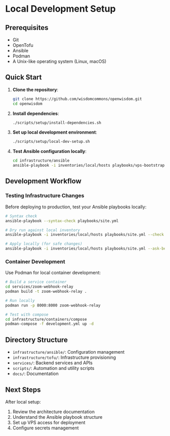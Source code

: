 # Local Development Setup

## Prerequisites

- Git
- OpenTofu
- Ansible  
- Podman
- A Unix-like operating system (Linux, macOS)

## Quick Start

1. **Clone the repository**:
   ```bash
   git clone https://github.com/wisdomcommons/openwisdom.git
   cd openwisdom
   ```

2. **Install dependencies**:
   ```bash
   ./scripts/setup/install-dependencies.sh
   ```

3. **Set up local development environment**:
   ```bash
   ./scripts/setup/local-dev-setup.sh
   ```

4. **Test Ansible configuration locally**:
   ```bash
   cd infrastructure/ansible
   ansible-playbook -i inventories/local/hosts playbooks/vps-bootstrap.yml --ask-become-pass
   ```

## Development Workflow

### Testing Infrastructure Changes

Before deploying to production, test your Ansible playbooks locally:

```bash
# Syntax check
ansible-playbook --syntax-check playbooks/site.yml

# Dry run against local inventory
ansible-playbook -i inventories/local/hosts playbooks/site.yml --check

# Apply locally (for safe changes)
ansible-playbook -i inventories/local/hosts playbooks/site.yml --ask-become-pass
```

### Container Development

Use Podman for local container development:

```bash
# Build a service container
cd services/zoom-webhook-relay
podman build -t zoom-webhook-relay .

# Run locally
podman run -p 8000:8000 zoom-webhook-relay

# Test with compose
cd infrastructure/containers/compose
podman-compose -f development.yml up -d
```

## Directory Structure

- `infrastructure/ansible/`: Configuration management
- `infrastructure/tofu/`: Infrastructure provisioning  
- `services/`: Backend services and APIs
- `scripts/`: Automation and utility scripts
- `docs/`: Documentation

## Next Steps

After local setup:
1. Review the architecture documentation
2. Understand the Ansible playbook structure
3. Set up VPS access for deployment
4. Configure secrets management
